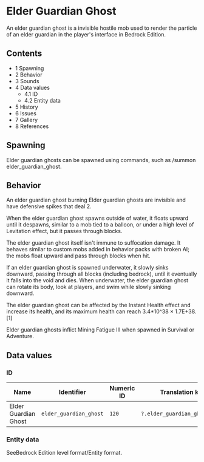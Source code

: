 # Elder Guardian Ghost
An elder guardian ghost is a invisible hostile mob used to render the particle of an elder guardian in the player's interface in Bedrock Edition.

## Contents
- 1 Spawning
- 2 Behavior
- 3 Sounds
- 4 Data values
	- 4.1 ID
	- 4.2 Entity data
- 5 History
- 6 Issues
- 7 Gallery
- 8 References

## Spawning
Elder guardian ghosts can be spawned using commands, such as /summon elder_guardian_ghost.

## Behavior
An elder guardian ghost burning
Elder guardian ghosts are invisible and have defensive spikes that deal 2.

When the elder guardian ghost spawns outside of water, it floats upward until it despawns, similar to a mob tied to a balloon, or under a high level of Levitation effect, but it passes through blocks. 

The elder guardian ghost itself isn't immune to suffocation damage. It behaves similar to custom mobs added in behavior packs with broken AI; the mobs float upward and pass through blocks when hit. 

If an elder guardian ghost is spawned underwater, it slowly sinks downward, passing through all blocks (including bedrock), until it eventually it falls into the void and dies. When underwater, the elder guardian ghost can rotate its body, look at players, and swim while slowly sinking downward.

The elder guardian ghost can be affected by the Instant Health effect and increase its health, and its maximum health can reach 3.4*10^38 × 1.7E+38.[1]

Elder guardian ghosts inflict Mining Fatigue III when spawned in Survival or Adventure.

## Data values
### ID
| Name                 | Identifier             | Numeric ID | Translation key               |
|----------------------|------------------------|------------|-------------------------------|
| Elder Guardian Ghost | `elder_guardian_ghost` | `120`      | `?.elder_guardian_ghost.name` |

### Entity data
SeeBedrock Edition level format/Entity format.
